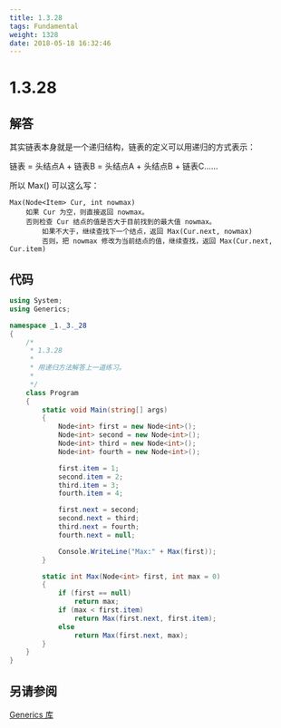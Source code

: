 ```yaml
---
title: 1.3.28
tags: Fundamental
weight: 1328
date: 2018-05-18 16:32:46
---
```


# 1.3.28


## 解答

其实链表本身就是一个递归结构，链表的定义可以用递归的方式表示：

链表 = 头结点A + 链表B = 头结点A + 头结点B + 链表C……

所以 Max() 可以这么写：

```
Max(Node<Item> Cur, int nowmax)
    如果 Cur 为空，则直接返回 nowmax。
    否则检查 Cur 结点的值是否大于目前找到的最大值 nowmax。
    	如果不大于，继续查找下一个结点，返回 Max(Cur.next, nowmax)
		否则，把 nowmax 修改为当前结点的值，继续查找，返回 Max(Cur.next, Cur.item)
```

## 代码

```csharp
using System;
using Generics;

namespace _1._3._28
{
    /*
     * 1.3.28
     * 
     * 用递归方法解答上一道练习。
     * 
     */
    class Program
    {
        static void Main(string[] args)
        {
            Node<int> first = new Node<int>();
            Node<int> second = new Node<int>();
            Node<int> third = new Node<int>();
            Node<int> fourth = new Node<int>();

            first.item = 1;
            second.item = 2;
            third.item = 3;
            fourth.item = 4;

            first.next = second;
            second.next = third;
            third.next = fourth;
            fourth.next = null;

            Console.WriteLine("Max:" + Max(first));
        }

        static int Max(Node<int> first, int max = 0)
        {
            if (first == null)
                return max;
            if (max < first.item)
                return Max(first.next, first.item);
            else
                return Max(first.next, max);
        }
    }
}
```

## 另请参阅

[Generics 库](https://github.com/ikesnowy/Algorithms-4th-Edition-in-Csharp/tree/master/1%20Fundamental/1.3/Generics)
